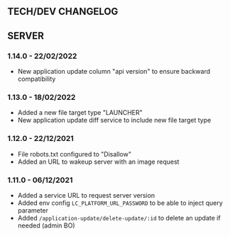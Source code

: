 ## TECH/DEV CHANGELOG

## SERVER

### 1.14.0 - 22/02/2022

- New application update column "api version" to ensure backward compatibility

### 1.13.0 - 18/02/2022

- Added a new file target type "LAUNCHER"
- New application update diff service to include new file target type

### 1.12.0 - 22/12/2021

- File robots.txt configured to "Disallow"
- Added an URL to wakeup server with an image request

### 1.11.0 - 06/12/2021

- Added a service URL to request server version
- Added env config `LC_PLATFORM_URL_PASSWORD` to be able to inject query parameter
- Added `/application-update/delete-update/:id` to delete an update if needed (admin BO)